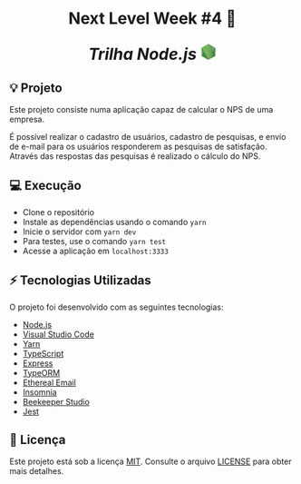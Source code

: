 <h1 align="center">
    <strong>Next Level Week #4 🚀</strong>
    <p>
        <strong><i>Trilha Node.js</i></strong> <img src="https://raw.githubusercontent.com/github/explore/80688e429a7d4ef2fca1e82350fe8e3517d3494d/topics/nodejs/nodejs.png" height="28">
    </p>
</h1>

## 💡 Projeto

Este projeto consiste numa aplicação capaz de calcular o NPS de uma empresa.

É possível realizar o cadastro de usuários, cadastro de pesquisas, e envio de e-mail para os usuários responderem as pesquisas de satisfação. Através das respostas das pesquisas é realizado o cálculo do NPS.

## 💻 Execução

- Clone o repositório
- Instale as dependências usando o comando `yarn`
- Inicie o servidor com `yarn dev`
- Para testes, use o comando `yarn test`
- Acesse a aplicação em `localhost:3333`

## ⚡ Tecnologias Utilizadas

O projeto foi desenvolvido com as seguintes tecnologias:

- [Node.js][nodejs]
- [Visual Studio Code][vscode]
- [Yarn][yarn]
- [TypeScript][ts]
- [Express][express]
- [TypeORM][typeorm]
- [Ethereal Email][ethereal]
- [Insomnia][insomnia]
- [Beekeeper Studio][beekeeper]
- [Jest][jest]

## 📃 Licença

Este projeto está sob a licença [MIT][mit]. Consulte o arquivo [LICENSE](https://github.com/bryan-lima/nlw-4-nodejs/blob/master/LICENSE) para obter mais detalhes.

[nodejs]: https://nodejs.org/
[vscode]: https://code.visualstudio.com/
[yarn]: https://yarnpkg.com
[ts]: https://www.typescriptlang.org/
[express]: https://expressjs.com/pt-br/
[typeorm]: https://typeorm.io/#/
[ethereal]: https://ethereal.email/
[insomnia]: https://insomnia.rest/
[beekeeper]: https://www.beekeeperstudio.io/
[jest]: https://jestjs.io/
[mit]: https://opensource.org/licenses/MIT